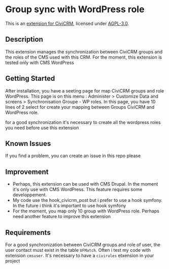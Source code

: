 # Group sync with WordPress role

This is an [extension for CiviCRM](https://docs.civicrm.org/sysadmin/en/latest/customize/extensions/), licensed under [AGPL-3.0](LICENSE.txt).

## Description
This extension manages the synchronization between CiviCRM groups and the roles of the CMS used with this CRM. For the moment, this extension is tested only with CMS WordPress

## Getting Started

After installation, you have a seeting page for map CiviCRM groups and role WordPress. This page is on this menu : Administer > Customize Data and screens > Synchronisation Groupe - WP roles.
In this page, you have 10 lines of 2 select for create your mapping between Groups CiviCRM and WordPress role.

for a good synchronization it's necessary to create all the wordpress roles you need before use this extension

## Known Issues

If you find a problem, you can create an issue in this repo please

## Improvement

- Perhaps, this extension can be used with CMS Drupal. In the moment it's only use with CMS WordPress. This feature requires some developpement.
- My code use the hook_civicrm_post but i prefer to use a hook symfony. In the future i think it's important to use hook symfony
- For the moment, you map only 10 group with WordPress role. Perhaps need another feature to improve this extension

## Requirements

For a good synchronization between CiviCRM groups and role of user, the user contact must exist in the table `UFMatch`.
Often i test my code with extension `cmsuser`. It's necessary to have a `civirules` etxension in your project